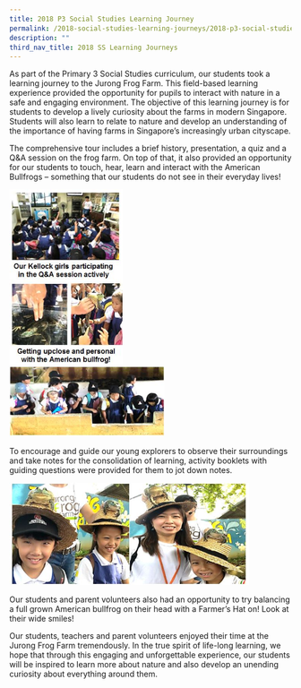 ```yaml
---
title: 2018 P3 Social Studies Learning Journey
permalink: /2018-social-studies-learning-journeys/2018-p3-social-studies-learning-journey/
description: ""
third_nav_title: 2018 SS Learning Journeys
---
```

<p>As part of the Primary 3 Social Studies curriculum, our students took a learning journey to the Jurong Frog Farm. This field-based learning experience provided the opportunity for pupils to interact with nature in a safe and engaging environment. The objective of this learning journey is for students to develop a lively curiosity about the farms in modern Singapore. Students will also learn to relate to nature and develop an understanding of the importance of having farms in Singapore&rsquo;s increasingly urban cityscape.</p>
<p>The comprehensive tour includes a brief history, presentation, a quiz and a Q&amp;A session on the frog farm. On top of that, it also provided an opportunity for our students to touch, hear, learn and interact with the American Bullfrogs &ndash; something that our students do not see in their everyday lives!</p>
<img style="width: 40%;" src="/images/2018p31.jpg" /><br>
<img style="width: 55%;" src="/images/2018p32.jpg" />
<p>To encourage and guide our young explorers to observe their surroundings and take notes for the consolidation of learning, activity booklets with guiding questions were provided for them to jot down notes.</p>
<img style="width: 85%;" src="/images/2018p3.jpg" />
<p>Our students and parent volunteers also had an opportunity to try balancing a full grown American bullfrog on their head with a Farmer&rsquo;s Hat on! Look at their wide smiles!</p>
<p>Our students, teachers and parent volunteers enjoyed their time at the Jurong Frog Farm tremendously. In the true spirit of life-long learning, we hope that through this engaging and unforgettable experience, our students will be inspired to learn more about nature and also develop an unending curiosity about everything around them.</p>